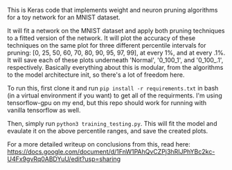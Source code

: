 This is Keras code that implements weight and neuron pruning algorithms for a toy network for an MNIST dataset. 

It will fit a network on the MNIST dataset and apply both pruning techniques to a fitted version of the network. It will plot the accuracy of these techniques on the same plot for three different percentile intervals for pruning: [0, 25, 50, 60, 70, 80, 90, 95, 97, 99], at every 1%, and at every .1%. It will save each of these plots underneath 'Normal', '0_100_1', and '0_100_.1', respectively. Basically everything about this is modular, from the algorithms to the model architecture init, so there's a lot of freedom here. 

To run this, first clone it and run ```pip install -r requirements.txt``` in bash (in a virtual environment if you want) to get all of the requirments. I'm using tensorflow-gpu on my end, but this repo should work for running with vanilla tensorflow as well. 

Then, simply run ```python3 training_testing.py```. This will fit the model and evaulate it on the above percentile ranges, and save the created plots. 

For a more detailed writeup on conclusions from this, read here: https://docs.google.com/document/d/1FnW1PAhQvCZPj3hRIJPhYBc2kc-U4Fx9gvRq0ABDYuU/edit?usp=sharing

